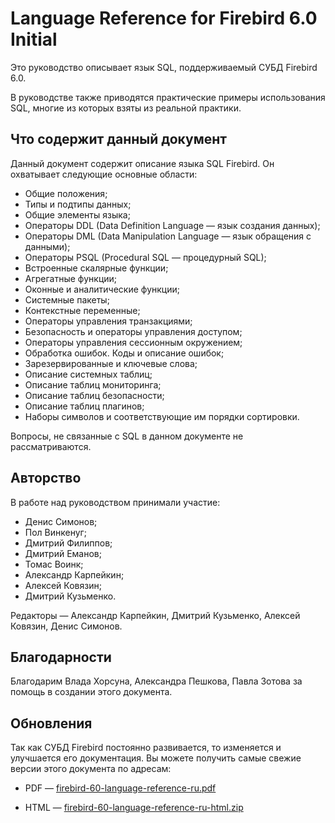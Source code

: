 Language Reference for Firebird 6.0 Initial
=========================================

Это руководство описывает язык SQL, поддерживаемый СУБД Firebird 6.0.

В руководстве также приводятся практические примеры использования SQL, многие из
которых взяты из реальной практики.


Что содержит данный документ
----------------------------

Данный документ содержит описание языка SQL Firebird. Он охватывает следующие
основные области:

- Общие положения;
- Типы и подтипы данных;
- Общие элементы языка;
- Операторы DDL (Data Definition Language — язык создания данных);
- Операторы DML (Data Manipulation Language — язык обращения с данными);
- Операторы PSQL (Procedural SQL — процедурный SQL);
- Встроенные скалярные функции;
- Агрегатные функции;
- Оконные и аналитические функции;
- Системные пакеты;
- Контекстные переменные;
- Операторы управления транзакциями;
- Безопасность и операторы управления доступом;
- Операторы управления сессионным окружением;
- Обработка ошибок. Коды и описание ошибок;
- Зарезервированные и ключевые слова;
- Описание системных таблиц;
- Описание таблиц мониторинга;
- Описание таблиц безопасности;
- Описание таблиц плагинов;
- Наборы символов и соответствующие им порядки сортировки.

Вопросы, не связанные с SQL в данном документе не рассматриваются.

Авторство
---------

В работе над руководством принимали участие:

- Денис Симонов;
- Пол Винкенуг;
- Дмитрий Филиппов;
- Дмитрий Еманов;
- Томас Воинк;
- Александр Карпейкин;
- Алексей Ковязин;
- Дмитрий Кузьменко.

Редакторы — Александр Карпейкин, Дмитрий Кузьменко, Алексей Ковязин, Денис
Симонов.

Благодарности
-------------

Благодарим Влада Хорсуна, Александра Пешкова, Павла Зотова за помощь в создании
этого документа.

Обновления
----------

Так как СУБД Firebird постоянно развивается, то изменяется и улучшается его
документация. Вы можете получить самые свежие версии этого документа по адресам:

 
-   PDF —
    [firebird-60-language-reference-ru.pdf](https://github.com/sim1984/langref60/releases/download/1.0/firebird-60-language-reference-ru.pdf)

-   HTML —
    [firebird-60-language-reference-ru-html.zip](https://github.com/sim1984/langref60/releases/download/1.0/firebird-60-language-reference-ru-html.zip)
    
